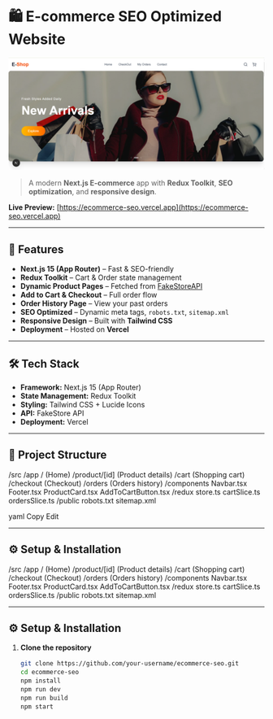 # 🛍️ E-commerce SEO Optimized Website

![alt text](image-1.png)
> A modern **Next.js E-commerce** app with **Redux Toolkit**, **SEO optimization**, and **responsive design**.  

**Live Preview:** [https://ecommerce-seo.vercel.app](https://ecommerce-seo.vercel.app)

---

## 🚀 Features
- **Next.js 15 (App Router)** – Fast & SEO-friendly  
- **Redux Toolkit** – Cart & Order state management  
- **Dynamic Product Pages** – Fetched from [FakeStoreAPI](https://fakestoreapi.com)  
- **Add to Cart & Checkout** – Full order flow  
- **Order History Page** – View your past orders  
- **SEO Optimized** – Dynamic meta tags, `robots.txt`, `sitemap.xml`  
- **Responsive Design** – Built with **Tailwind CSS**  
- **Deployment** – Hosted on **Vercel**  

---

## 🛠️ Tech Stack
- **Framework:** Next.js 15 (App Router)  
- **State Management:** Redux Toolkit  
- **Styling:** Tailwind CSS + Lucide Icons  
- **API:** FakeStore API  
- **Deployment:** Vercel  

---

## 📂 Project Structure
/src
/app
/ (Home)
/product/[id] (Product details)
/cart (Shopping cart)
/checkout (Checkout)
/orders (Orders history)
/components
Navbar.tsx
Footer.tsx
ProductCard.tsx
AddToCartButton.tsx
/redux
store.ts
cartSlice.ts
ordersSlice.ts
/public
robots.txt
sitemap.xml

yaml
Copy
Edit

---

## ⚙️ Setup & Installation
/src
/app
/ (Home)
/product/[id] (Product details)
/cart (Shopping cart)
/checkout (Checkout)
/orders (Orders history)
/components
Navbar.tsx
Footer.tsx
ProductCard.tsx
AddToCartButton.tsx
/redux
store.ts
cartSlice.ts
ordersSlice.ts
/public
robots.txt
sitemap.xml


---

## ⚙️ Setup & Installation
1. **Clone the repository**
   ```bash
   git clone https://github.com/your-username/ecommerce-seo.git
   cd ecommerce-seo 
   npm install 
   npm run dev 
   npm run build 
   npm start




